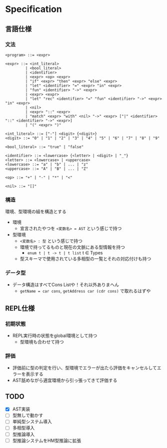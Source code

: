 # Specification

## 言語仕様

### 文法

```bnf
<program> ::= <expr>

<expr> ::= <int_literal>
         | <bool_literal>
         | <identifier>
         | <expr> <op> <expr>
         | "if" <expr> "then" <expr> "else" <expr>
         | "let" <identifier> "=" <expr> "in" <expr>
         | "fun" <identifier> "->" <expr>
         | <expr> <expr>
         | "let" "rec" <identifier> "=" "fun" <identifier> "->" <expr> "in" <expr>
         | <nil>
         | <expr> "::" <expr>
         | "match" <expr> "with" <nil> "->" <expr> ["|" <identifier> "::" <identifier> "->" <expr>]
         | "(" <expr> ")"

<int_literal> ::= ["-"] <digit> {<digit>}
<digit> ::= "0" | "1" | "2" | "3" | "4" | "5" | "6" | "7" | "8" | "9"

<bool_literal> ::= "true" | "false"

<identifier> ::= <lowercase> {<letter> | <digit> | "_"}
<letter> ::= <lowercase> | <uppercase>
<lowercase> ::= "a" | "b" | ... | "z"
<uppercase> ::= "A" | "B" | ... | "Z"

<op> ::= "+" | "-" | "*" | "<"

<nil> ::= "[]"
```

### 構造

環境、型環境の組を構造とする

- 環境
  - 宣言されたやつを `<変数名> = AST` という感じで持つ
- 型環境
  - `<変数名> : 型` という感じで持つ
  - 環境で持ってるものと現在の文脈にある型情報を持つ
    - `enum t | t -> t | t list` t ∈ Types
  - 型スキーマで使用されている多相型の一覧とそれの対応付けも持つ

### データ型

- データ構造はすべてCons Listや！それ以外ありまへん
  - `getName = car cons`, `getAddress car (cdr cons)` で取れるはずや

## REPL仕様

### 初期状態

- REPL実行時の状態をglobal環境として持つ
  - 型環境も合わせて持つ

### 評価

- 評価前に型の判定を行い、型環境でエラーが出たら評価をキャンセルしてエラーを表示する
- AST舐めながら適宜環境から引っ張ってきて評価する

## TODO

- [x] AST実装
- [ ] 型無しで動かす
- [ ] 単純型システム導入
- [ ] 多相型導入
- [ ] 型推論導入
- [ ] 型推論システムをHM型推論に拡張
